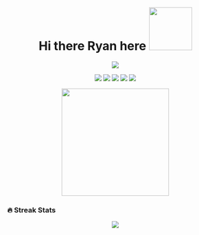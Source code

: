 <!--HEADING NAME-->
<div align="center">

<h1>Hi there Ryan here <img src="https://media.giphy.com/media/pEuD18F5xjR9SNVmYz/giphy.gif" width="100"/></h1>

<!--HEADING DESCRIPTION-->
<a href="https://github.com/search?q=rfcho322"><img src="https://readme-typing-svg.demolab.com?font=IBM+Plex+Mono&size=30&pause=3000&color=F9BC2F&center=true&width=700&lines=Full-stack+web+developer;Freelancer;Always+curious%2C+learning+never+stops"/></a>
  
<a href="https://github.com/search?q=rfcho322"><img src="https://custom-icon-badges.demolab.com/badge/PHP-7571B4.svg?style=flat-square&logo=php-white"/></a>
<a href="https://github.com/search?q=rfcho322"><img src="https://custom-icon-badges.demolab.com/badge/MYSQL-007A84.svg?style=flat-square&logo=mysql-icon"/></a>
<a href="https://github.com/search?q=rfcho322"><img src="https://custom-icon-badges.demolab.com/badge/Bootstrap-8E49B5.svg?style=flat-square&logo=bootstrap-logo"/></a>
<a href="https://github.com/search?q=rfcho322"><img src="https://custom-icon-badges.demolab.com/badge/HTML-DE6935.svg?style=flat-square&logo=html-logo"/></a>
<a href="https://github.com/search?q=rfcho322"><img src="https://custom-icon-badges.demolab.com/badge/CSS-3A61F9.svg?style=flat-square&logo=css-logo"/></a>
  
<img src="https://media.giphy.com/media/a8rlSHPozsTEuh1ibJ/giphy.gif" width="250" />

</div>

<!--
**rfcho322/rfcho322** is a ✨ _special_ ✨ repository because its `README.md` (this file) appears on your GitHub profile.

Here are some ideas to get you started:

- 🔭 I’m currently working on ...
- 🌱 I’m currently learning ...
- 👯 I’m looking to collaborate on ...
- 🤔 I’m looking for help with ...
- 💬 Ask me about ...
- 📫 How to reach me: ...
- 😄 Pronouns: ...
- ⚡ Fun fact: ...
-->

### 🔥 Streak Stats
<div align="center"> 
  <img src="https://streak-stats.demolab.com?user=rfcho322&theme=gruvbox&hide_border=true"/> 
</div>
